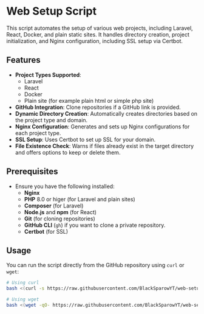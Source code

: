 # Web Setup Script

This script automates the setup of various web projects, including Laravel, React, Docker, and plain static sites. It handles directory creation, project initialization, and Nginx configuration, including SSL setup via Certbot.

## Features

- **Project Types Supported**:
  - Laravel
  - React
  - Docker
  - Plain site (for example plain html or simple php site)
- **GitHub Integration**: Clone repositories if a GitHub link is provided.
- **Dynamic Directory Creation**: Automatically creates directories based on the project type and domain.
- **Nginx Configuration**: Generates and sets up Nginx configurations for each project type.
- **SSL Setup**: Uses Certbot to set up SSL for your domain.
- **File Existence Check**: Warns if files already exist in the target directory and offers options to keep or delete them.

## Prerequisites

- Ensure you have the following installed:
  - **Nginx**
  - **PHP** 8.0 or higer (for Laravel and plain sites)
  - **Composer** (for Laravel)
  - **Node.js** and **npm** (for React)
  - **Git** (for cloning repositories)
  - **GitHub CLI** (`gh`) if you want to clone a private repository.
  - **Certbot** (for SSL)

## Usage
   You can run the script directly from the GitHub repository using `curl` or `wget`:

   ```bash
   # Using curl
   bash <(curl -s https://raw.githubusercontent.com/BlackSparowYT/web-setup-script/refs/heads/main/setup-script.sh)

   # Using wget
   bash <(wget -qO- https://raw.githubusercontent.com/BlackSparowYT/web-setup-script/refs/heads/main/setup-script.sh)
